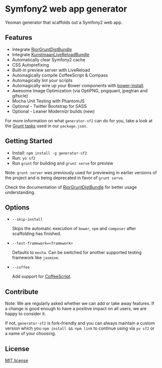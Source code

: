 # Symfony2 web app generator

Yeoman generator that scaffolds out a Symfony2 web app.

## Features

* Integrate [RiorGruntDistBundle](http://github.com/diegomarangoni/GruntDistBundle)
* Integrate [KunstmaanLiveReloadBundle](https://github.com/Kunstmaan/KunstmaanLiveReloadBundle)
* Automatically clear Symfony2 cache
* CSS Autoprefixing
* Built-in preview server with LiveReload
* Automagically compile CoffeeScript & Compass
* Automagically lint your scripts
* Automagically wire up your Bower components with [bower-install](https://github.com/stephenplusplus/grunt-bower-install).
* Awesome Image Optimization (via OptiPNG, pngquant, jpegtran and gifsicle)
* Mocha Unit Testing with PhantomJS
* Optional - Twitter Bootstrap for SASS
* Optional - Leaner Modernizr builds (new)

For more information on what `generator-sf2` can do for you, take a look at the [Grunt tasks](https://github.com/yeoman/generator-sf2/blob/master/app/templates/_package.json) used in our `package.json`.

## Getting Started

- Install: `npm install -g generator-sf2`
- Run: `yo sf2`
- Run `grunt` for building and `grunt serve` for preview

Note: `grunt server` was previously used for previewing in earlier versions of the project and is being deprecated in favor of `grunt serve`.

Check the documentation of [RiorGruntDistBundle](http://github.com/diegomarangoni/GruntDistBundle) for better usage understanding.

## Options

* `--skip-install`

  Skips the automatic execution of `bower`, `npm` and `composer` after scaffolding has finished.
  
* `--test-framework=<framework>`

  Defaults to `mocha`. Can be switched for another supported testing framework like `jasmine`.

* `--coffee`

  Add support for [CoffeeScript](http://coffeescript.org/).

## Contribute

Note: We are regularly asked whether we can add or take away features. If a change is good enough to have a positive impact on all users, we are happy to consider it.

If not, `generator-sf2` is fork-friendly and you can always maintain a custom version which you `npm install && npm link` to continue using via `yo sf2` or a name of your choosing.


## License

[MIT license](http://opensource.org/licenses/MIT)
